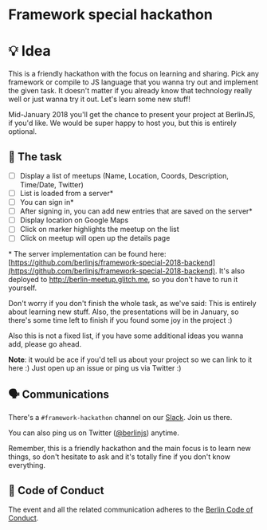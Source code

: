 # Framework special hackathon

# 💡 Idea

This is a friendly hackathon with the focus on learning and sharing. Pick any framework or compile to JS language that you wanna try out and implement the given task. It doesn't matter if you already know that technology really well or just wanna try it out. Let's learn some new stuff!

Mid-January 2018 you'll get the chance to present your project at BerlinJS, if you'd like. We would be super happy to host you, but this is entirely optional.

## 💼 The task

- [ ] Display a list of meetups (Name, Location, Coords, Description, Time/Date, Twitter)
- [ ] List is loaded from a server*
- [ ] You can sign in*
- [ ] After signing in, you can add new entries that are saved on the server*
- [ ] Display location on Google Maps
- [ ] Click on marker highlights the meetup on the list
- [ ] Click on meetup will open up the details page

\* The server implementation can be found here: [https://github.com/berlinjs/framework-special-2018-backend](https://github.com/berlinjs/framework-special-2018-backend). It's also deployed to http://berlin-meetup.glitch.me, so you don't have to run it yourself.

Don't worry if you don't finish the whole task, as we've said: This is entirely about learning new stuff. Also, the presentations will be in January, so there's some time left to finish if you found some joy in the project :)

Also this is not a fixed list, if you have some additional ideas you wanna add, please go ahead.

**Note**: it would be ace if you'd tell us about your project so we can link to it here :) Just open up an issue or ping us via Twitter :)

## 🗣 Communications

There's a `#framework-hackathon` channel on our [Slack](https://berlinjs-slack.herokuapp.com). Join us there.

You can also ping us on Twitter ([@berlinjs](https://twitter.com/berlinjs)) anytime.

Remember, this is a friendly hackathon and the main focus is to learn new things, so don't hesitate to ask and it's totally fine if you don't know everything.

## 📖 Code of Conduct

The event and all the related communication adheres to the [Berlin Code of Conduct](http://berlincodeofconduct.org).
